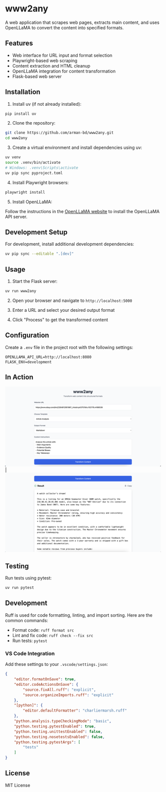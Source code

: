 # www2any

A web application that scrapes web pages, extracts main content, and uses OpenLLaMA to convert the content into specified formats.

## Features

- Web interface for URL input and format selection
- Playwright-based web scraping
- Content extraction and HTML cleanup
- OpenLLaMA integration for content transformation
- Flask-based web server

## Installation

1. Install uv (if not already installed):
```bash
pip install uv
```

2. Clone the repository:
```bash
git clone https://github.com/arman-bd/www2any.git
cd www2any
```

3. Create a virtual environment and install dependencies using uv:
```bash
uv venv
source .venv/bin/activate  
# Windows: .venv\Scripts\activate
uv pip sync pyproject.toml
```

4. Install Playwright browsers:
```bash
playwright install
```

5. Install OpenLLaMA:

Follow the instructions in the [OpenLLaMA website](https://ollama.com/download) to install the OpenLLaMA API server.

## Development Setup

For development, install additional development dependencies:
```bash
uv pip sync --editable ".[dev]"
```

## Usage

1. Start the Flask server:
```bash
uv run www2any
```

2. Open your browser and navigate to `http://localhost:5000`

3. Enter a URL and select your desired output format

4. Click "Process" to get the transformed content

## Configuration

Create a `.env` file in the project root with the following settings:

```
OPENLLAMA_API_URL=http://localhost:8080
FLASK_ENV=development
```

## In Action

![www2any](docs/screenshot_1.png) | ![www2any](docs/screenshot_2.png)

## Testing

Run tests using pytest:
```bash
uv run pytest
```

## Development

Ruff is used for code formatting, linting, and import sorting. Here are the common commands:

- Format code: `ruff format src`
- Lint and fix code: `ruff check --fix src`
- Run tests: `pytest`

### VS Code Integration

Add these settings to your `.vscode/settings.json`:

```json
{
    "editor.formatOnSave": true,
    "editor.codeActionsOnSave": {
        "source.fixAll.ruff": "explicit",
        "source.organizeImports.ruff": "explicit"
    },
    "[python]": {
        "editor.defaultFormatter": "charliermarsh.ruff"
    },
    "python.analysis.typeCheckingMode": "basic",
    "python.testing.pytestEnabled": true,
    "python.testing.unittestEnabled": false,
    "python.testing.nosetestsEnabled": false,
    "python.testing.pytestArgs": [
        "tests"
    ]
}
```

## License

MIT License